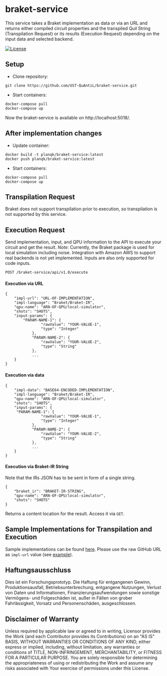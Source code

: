 # braket-service

This service takes a Braket implementation as data or via an URL and returns either compiled circuit properties and the transpiled Quil String (Transpilation Request) or its results (Execution Request) depending on the input data and selected backend.


[![License](https://img.shields.io/badge/License-Apache%202.0-blue.svg)](https://opensource.org/licenses/Apache-2.0)

## Setup
* Clone repository:
```
git clone https://github.com/UST-QuAntiL/braket-service.git
```

* Start containers:
```
docker-compose pull
docker-compose up
```

Now the braket-service is available on http://localhost:5018/.

## After implementation changes
* Update container:
```
docker build -t planqk/braket-service:latest
docker push planqk/braket-service:latest
```

* Start containers:
```
docker-compose pull
docker-compose up
```

## Transpilation Request
Braket does not support transpilation prior to execution, so transpilation is not supported by this service.

## Execution Request
Send implementation, input, and QPU information to the API to execute your circuit and get the result.
*Note*: Currently, the Braket package is used for local simulation including noise.
Integration with Amazon AWS to support real backends is not yet implemented.
Inputs are also only supported for code inputs.

`POST /braket-service/api/v1.0/execute`  


#### Execution via URL
```
{  
    "impl-url": "URL-OF-IMPLEMENTATION",
    "impl-language": "Braket/Braket-IR",
    "qpu-name": "ARN-OF-QPU/local-simulator",
    "shots": "SHOTS",
    "input-params": {
        "PARAM-NAME-1": {
                "rawValue": "YOUR-VALUE-1",
                "type": "Integer"
            },
            "PARAM-NAME-2": {
                "rawValue": "YOUR-VALUE-2",
                "type": "String"
            },
            ...
    }
}
```

#### Execution via data
```
{  
    "impl-data": "BASE64-ENCODED-IMPLEMENTATION",
    "impl-language": "Braket/Braket-IR",
    "qpu-name": "ARN-OF-QPU/local-simulator",
    "shots": "SHOTS",
    "input-params": {
     "PARAM-NAME-1": {
                "rawValue": "YOUR-VALUE-1",
                "type": "Integer"
            },
            "PARAM-NAME-2": {
                "rawValue": "YOUR-VALUE-2",
                "type": "String"
            },
            ...
    }
}
```
#### Execution via Braket-IR String
Note that the IRs JSON has to be sent in form of a single string.
```
{  
    "braket_ir": "BRAKET-IR-STRING",
    "qpu-name": "ARN-OF-QPU/local-simulator",
    "shots": "SHOTS"
}
```

Returns a content location for the result. Access it via `GET`.

## Sample Implementations for Transpilation and Execution
Sample implementations can be found [here](https://github.com/UST-QuAntiL/braket-service/tree/main/Sample%20Implementations).
Please use the raw GitHub URL as `impl-url` value (see [example](https://raw.githubusercontent.com/UST-QuAntiL/nisq-analyzer-content/master/compiler-selection/Shor/shor-fix-15-quil.quil)).

## Haftungsausschluss

Dies ist ein Forschungsprototyp.
Die Haftung für entgangenen Gewinn, Produktionsausfall, Betriebsunterbrechung, entgangene Nutzungen, Verlust von Daten und Informationen, Finanzierungsaufwendungen sowie sonstige Vermögens- und Folgeschäden ist, außer in Fällen von grober Fahrlässigkeit, Vorsatz und Personenschäden, ausgeschlossen.

## Disclaimer of Warranty

Unless required by applicable law or agreed to in writing, Licensor provides the Work (and each Contributor provides its Contributions) on an "AS IS" BASIS, WITHOUT WARRANTIES OR CONDITIONS OF ANY KIND, either express or implied, including, without limitation, any warranties or conditions of TITLE, NON-INFRINGEMENT, MERCHANTABILITY, or FITNESS FOR A PARTICULAR PURPOSE.
You are solely responsible for determining the appropriateness of using or redistributing the Work and assume any risks associated with Your exercise of permissions under this License.
